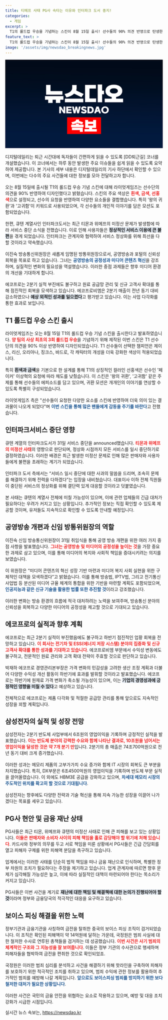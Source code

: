 ```yaml
---
title: 티메프 사태 PG사 속타는 이유와 인터파크 도서 중지!
categories:
  - 게임
excerpt: >
  T1의 롤드컵 우승을 기념하는 스킨이 8월 15일 출시! 선수들의 90% 의견 반영으로 탄생한 왕의 귀환 테마의 스킨, 과연 얼마나 화려할까? 클릭 유도!
feature_text: >
  T1의 롤드컵 우승을 기념하는 스킨이 8월 15일 출시! 선수들의 90% 의견 반영으로 탄생한 왕의 귀환 테마의 스킨, 과연 얼마나 화려할까? 클릭 유도!
image: '/assets/img/newsdao_breakingnews.jpg'
---
```


<p><img src="/assets/img/newsdao_breakingnews.jpg" alt="firstkoreanews 속보" /></p>

<p data-ke-size="size16">디지털데일리는 퇴근 시간대에 독자들이 간편하게 읽을 수 있도록 [DD퇴근길] 코너를 개설했습니다. 이 코너에서는 하루 동안 발생한 주요 이슈들을 쉽게 읽을 수 있도록 요약하여 제공합니다. 본 기사의 세부 내용은 디지털데일리의 기사 하단에서 확인할 수 있으며, 이번에는 다수의 주요 사건들에 대한 정보를 모아 전달하고자 합니다.<br/><br/> 오는 8월 15일에 출시될 T1의 롤드컵 우승 기념 스킨에 대해 라이엇게임즈는 선수단의 의견을 90% 반영하여 디자인했다고 밝혔습니다. 스킨의 주요 색상은 <b><span style="color: #ee2323;">흰색, 금색, 선홍색</span></b>으로 설정되고, 선수의 요청을 반영하여 다양한 요소들을 결합했습니다. 특히 '왕의 귀환'과 '고귀함'이 키워드로 사용되었으며, 각 선수들의 개인적 이야기를 담은 모션도 포함되었습니다.<br/><br/> 한편, 큐텐 계열사인 인터파크도서는 최근 티몬과 위메프의 미정산 문제가 발생함에 따라 서비스 중단 소식을 전했습니다. 이로 인해 사용자들은 <b><span style="background-color: #21538527;">정상적인 서비스 이용에 큰 불편</span></b>을 겪게 되었습니다. 인터파크는 관계자와 협력하여 서비스 정상화를 위해 최선을 다할 것이라고 약속했습니다.<br/><br/> 이진숙 방송통신위원장은 새롭게 임명된 방통위원장으로서, 공영방송과 포털의 신뢰성 회복을 목표로 하고 있습니다. 그녀는 <b><span style="color: #1a5490;">공영방송의 공정성과 미디어 콘텐츠 혁신</span></b>을 강조하며, 실질적인 변화의 필요성을 역설했습니다. 이러한 중점 과제들은 향후 미디어 환경의 개선을 기대하게 합니다.<br/><br/> 에코프로는 2분기 실적 부진에도 불구하고 원료 공급망 관리 및 신규 고객사 확대를 통해 점진적인 회복을 모색하고 있습니다. 에코프로비엠은 2분기 매출이 전년 동기 대비 감소하였으나 <b><span style="background-color: #21538527;">예상 외적인 성과를 일으켰다</span></b>고 평가받고 있습니다. 이는 사업 다각화를 통한 효과로 보입니다.</p>

<h2 data-ke-size="size26">T1 롤드컵 우승 스킨 출시</h2>

<p data-ke-size="size16">라이엇게임즈는 오는 8월 15일 T1의 롤드컵 우승 기념 스킨을 출시한다고 발표하였습니다. <b><span style="color: #ee2323;">양 팀의 사상 최초의 3회 롤드컵 우승</span></b>을 기념하기 위해 제작된 이번 스킨은 T1 선수단의 의견을 90% 이상 반영하여 디자인되었습니다. T1 선수들이 선택한 챔피언은 제이스, 리신, 오리아나, 징크스, 바드로, 각 캐릭터의 개성을 더욱 강화한 색상이 적용되었습니다.<br/><br/> 특히 <b><span style="background-color: #21538527;">흰색과 금색</span></b>을 기본으로 한 설계를 통해 T1의 상징적인 컬러인 선홍색은 선수인 '페이커' 이상혁의 요청에 따라 채도를 낮췄습니다. 이 스킨은 '왕의 귀환', '고귀함' 같은 주제를 통해 선수들의 에피소드를 담고 있으며, 귀환 모션은 개개인의 이야기를 연상할 수 있도록 특별히 구성되었습니다.<br/><br/> 라이엇게임즈 측은 "선수들이 요청한 다양한 요소를 스킨에 반영하여 더욱 의미 있는 결과물이 나오게 되었다"며 <b><span style="color: #1a5490;">이번 스킨을 통해 많은 팬들에게 감동을 주기를 바란다</span></b>고 전했습니다.</p>

<h2 data-ke-size="size26">인터파크서비스 중단 영향</h2>

<p data-ke-size="size16">큐텐 계열의 인터파크도서가 31일 서비스 중단을 announced했습니다. <b><span style="color: #ee2323;">티몬과 위메프의 미정산 사태</span></b>의 영향으로 판단되며, 정상화 시점까지 모든 서비스를 일시 중단하기로 결정하였습니다. 이러한 배경은 최근 발생한 미정산 문제로 인해 많은 판매자와 사용자들에게 불편을 초래하는 계기가 되었습니다.<br/><br/> 인터파크 도서 측에서는 “서비스 일시 중단에 대한 사과의 말씀을 드리며, 조속히 문제를 해결하기 위해 전력을 다하겠다”는 입장을 내비쳤습니다. 대표이사 이하 전체 직원들이 중단된 서비스의 정상화를 위해 결단력 있게 대응할 것이라고 덧붙였습니다.<br/><br/> 본 사태는 큐텐의 계열사 전체에 미칠 가능성이 있으며, 이에 관련 업체들의 긴급 대처가 필요하다는 우려가 커지고 있는 상황입니다. 추가적인 정보는 직접 확인할 수 있도록 제공할 것이며, 유저들도 지속적으로 확인할 수 있도록 안내할 예정입니다.</p>

<h2 data-ke-size="size26">공영방송 개편과 신임 방통위원장의 역할</h2>

<p data-ke-size="size16">이진숙 신임 방송통신위원장이 31일 취임식을 통해 공영 방송 개편을 위한 여러 가지 중점 사항을 발표했습니다. <b><span style="color: #ee2323;">그녀는 공영방송 및 미디어의 공정성을 높이는 것</span></b>을 가장 중요한 과제로 삼고 있으며, 이를 통해 미디어의 복지와 사회적 책임을 증대시키려는 의지를 보였습니다.<br/><br/> 이 위원장은 “미디어 콘텐츠의 혁신 성장 기반 마련과 미디어 복지 사회 실현을 위한 구체적인 대책을 모색하겠다”고 밝혔습니다. 이를 통해 방송법, IPTV법, 그리고 전기통신사업법 등 분산된 미디어 규율 체계의 통합을 위한 기반을 마련할 계획도 포함되었으며, <b><span style="color: #1a5490;">인공지능과 같은 신규 기술을 활용한 법률 또한 추진할 것</span></b>이라고 강조했습니다.<br/><br/> 이러한 변화는 방송 환경의 흐름에 적극 대처하려는 노력을 보여주며, 방송통신 분야의 신뢰성을 회복하고 다양한 미디어의 공정성을 제고할 것으로 기대되고 있습니다.</p>

<h2 data-ke-size="size26">에코프로의 실적과 향후 계획</h2>

<p data-ke-size="size16">에코프로는 최근 2분기 실적이 부진했음에도 불구하고 하반기 점진적인 업황 회복을 전망하고 있습니다. <b><span style="color: #ee2323;">이 회사는 전기차 및 ESS(에너지 저장 시스템) 분야의 집중화 및 신규 고객사 확대를 통한 성과를 기대하고 있습니다</span></b>. 에코프로비엠 부문에서 수익성 변동에도 불구하고, 전문적인 원료 관리와 고객 확대 전략이 주효할 것으로 판단하고 있습니다.<br/><br/> 박재하 에코프로 경영관리본부장은 가격 변화의 민감성을 고려한 생산 조정 계획과 더불어 다양한 수익성 개선 활동이 하반기에 효과를 발휘할 것이라고 발표했습니다. 에코프로는 하반기에 원재료 가격 변화가 축소될 가능성이 있으며, 이는 <b><span style="background-color: #21538527;">기업의 경영성과에 긍정적인 영향을 미칠 수 있다</span></b>고 예상하고 있습니다.<br/><br/> 전체적으로 에코프로는 제품 다각화 및 적절한 공급망 관리를 통해 앞으로도 지속적인 성장을 꾀할 계획입니다.</p>

<h2 data-ke-size="size26">삼성전자의 실적 및 성장 전망</h2>

<p data-ke-size="size16">삼성전자는 2분기 반도체 사업부에서 6조원의 영업이익을 기록하며 긍정적인 실적을 발표했습니다. <b><span style="color: #ee2323;">이는 반도체 분야의 강력한 수요와 함께 나타난 결과로, 10조원을 넘어서는 영업이익을 달성한 것은 약 7개 분기 만</span></b>입니다. 2분기의 총 매출은 74조700억원으로 전년 동기 대비 크게 증가했습니다.<br/><br/> 이러한 성과는 메모리 제품의 고부가가치 수요 증가와 함께 IT 시장의 회복도 큰 부분을 차지했습니다. 특히, DX부문은 6조4500억원의 영업이익을 기록하며 반도체 부문 실적을 끌어올렸습니다. 이 외에도 HBM3E 공급을 강화하고 있으며, <b><span style="color: #1a5490;">차세대 메모리 시장의 주도적인 위치를 확고히 할 것으로 기대됩니다</span></b>.<br/><br/> 삼성전자는 향후에도 다양한 전략과 기술 혁신을 통해 지속 가능한 성장을 이끌어 나가겠다는 목표를 세우고 있습니다.</p>

<h2 data-ke-size="size26">PG사 현안 및 금융 재난 상태</h2>

<p data-ke-size="size16">PG사들은 최근 티몬, 위메프와 큐텐의 미정산 사태로 인해 큰 피해를 보고 있는 상황입니다. <b><span style="color: #ee2323;">이들은 판매자와 소비자 사이의 피해 책임을 홀로 감당해야 할 위기에 처해 있습니다</span></b>. 카드사와 정부의 의무를 두고 서로 책임을 미룬 상황에서 PG사들은 긴급 간담회를 열고 피해자 구제를 위한 피해액 분담을 촉구하고 있습니다.<br/><br/> 업계에서는 이러한 사태를 단순히 법적 책임을 떠나 금융 재난으로 인식하며, 특별한 정부 차원의 조치가 필요하다는 주장을 제기하고 있습니다. 업계 관계자에 따르면 향후 문제가 심각해질 가능성은 높고, 이에 따라 실질적인 대책이 마련되어야 한다는 목소리가 커지고 있습니다.<br/><br/> PG사들은 이번 사건을 계기로 <b><span style="background-color: #21538527;">재난에 대한 책임 및 해결책에 대한 논의가 진행되어야 할 것</span></b>이라며 정부와 금융당국의 적극적인 대응을 요구하고 있습니다.</p>

<h2 data-ke-size="size26">보이스 피싱 해결을 위한 노력</h2>

<p data-ke-size="size16">정부기관과 금융기관을 사칭하여 금전을 탈취한 중국의 보이스 피싱 조직이 검거되었습니다. 이 조직은 확인된 피해액이 약 14억원에 달하는 가운데, 국정원은 범죄 사실에 대한 철저한 수사로 연루된 총책들을 검거하는 데 성공했습니다. <b><span style="color: #ee2323;">이번 사건은 사기 범죄의 체계적인 구조와 그 지능성을 잘 보여줍니다</span></b>. 이들은 정부 기관의 수사관으로 행세하며 피해자들을 협박하여 금전을 편취한 것으로 확인되었죠.<br/><br/> 국정원은 이러한 범죄 심리를 분석하고 사건을 해결하기 위해 핫라인을 구축하여 피해자를 보호하기 위한 적극적인 조치를 취하고 있으며, 범죄 수익에 관한 정보를 활용하여 추가적인 범죄를 예방해 나갈 계획입니다. <b><span style="color: #1a5490;">앞으로도 보이스피싱 범죄를 방지하기 위한 보다 철저한 대처가 필요한 상황입니다</span></b>.<br/><br/> 이러한 사건은 국민의 금융 안전을 위협하는 요소로 작용하고 있으며, 예방 및 대응 조치 강화가 시급한 시점입니다.</p>
실시간 뉴스 속보는, <a href="https://newsdao.kr" rel="dofollow">https://newsdao.kr</a>


